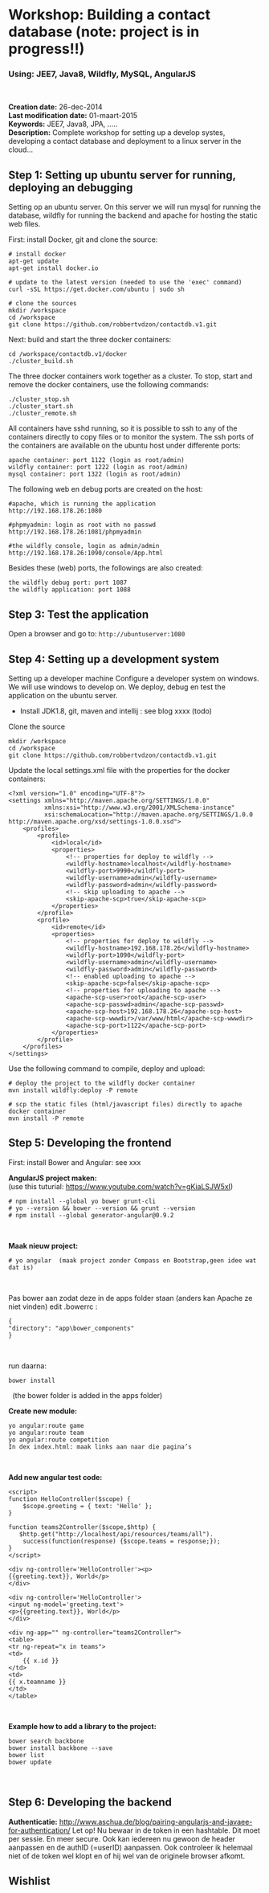 Workshop: Building a contact database (note: project is in progress!!)
======================================================================

### Using: JEE7, Java8, Wildfly, MySQL, AngularJS

 

**Creation date:** 26-dec-2014  
**Last modification date:** 01-maart-2015  
**Keywords:** JEE7, Java8, JPA, .....  
**Description:** Complete workshop for setting up a develop systes, developing a
contact database and deployment to a linux server in the cloud...
 

Step 1: Setting up ubuntu server for running, deploying an debugging
------------------------------------------

Setting op an ubuntu server. On this server we will run mysql for running the database, wildfly for running the
backend and apache for hosting the static web files.


First: install Docker, git and clone the source:

    # install docker 
	apt-get update
	apt-get install docker.io

	# update to the latest version (needed to use the 'exec' command) 
    curl -sSL https://get.docker.com/ubuntu | sudo sh    

	# clone the sources
    mkdir /workspace    
    cd /workspace    
    git clone https://github.com/robbertvdzon/contactdb.v1.git
    


Next: build and start the three docker containers:

	cd /workspace/contactdb.v1/docker
	./cluster_build.sh

The three docker containers work together as a cluster.
To stop, start and remove the docker containers, use the following commands:

	./cluster_stop.sh 
	./cluster_start.sh 
	./cluster_remote.sh 


All containers have sshd running, so it is possible to ssh to any of the containers directly to copy files or to monitor the system. The ssh ports of the containers are available on the ubuntu host under differente ports: 

	apache container: port 1122 (login as root/admin)
	wildfly container: port 1222 (login as root/admin)
	mysql container: port 1322 (login as root/admin)

The following web en debug ports are created on the host:

	#apache, which is running the application
	http://192.168.178.26:1080

	#phpmyadmin: login as root with no passwd
	http://192.168.178.26:1081/phpmyadmin

	#the wildfly console, login as admin/admin
	http://192.168.178.26:1090/console/App.html

Besides these (web) ports, the followings are also created:

	the wildfly debug port: port 1087
	the wildfly application: port 1088

Step 3: Test the application
------------------------------------------
Open a browser and go to: `http://ubuntuserver:1080`


Step 4: Setting up a development system 
------------------------------------------

Setting up a developer machine Configure a developer system on windows.
We will use windows to develop on. We deploy, debug en test the application on the ubuntu server.

-   Install JDK1.8, git, maven and intellij : see blog xxxx (todo)

Clone the source

    mkdir /workspace    
    cd /workspace    
    git clone https://github.com/robbertvdzon/contactdb.v1.git

Update the local settings.xml file with the properties for the docker containers: 
	
	<?xml version="1.0" encoding="UTF-8"?>
	<settings xmlns="http://maven.apache.org/SETTINGS/1.0.0"
	          xmlns:xsi="http://www.w3.org/2001/XMLSchema-instance"
	          xsi:schemaLocation="http://maven.apache.org/SETTINGS/1.0.0 http://maven.apache.org/xsd/settings-1.0.0.xsd">
	    <profiles>
	        <profile>
	            <id>local</id>
	            <properties>
	                <!-- properties for deploy to wildfly -->
	                <wildfly-hostname>localhost</wildfly-hostname>
	                <wildfly-port>9990</wildfly-port>
	                <wildfly-username>admin</wildfly-username>
	                <wildfly-password>admin</wildfly-password>
	                <!-- skip uploading to apache -->
	                <skip-apache-scp>true</skip-apache-scp>
	            </properties>
	        </profile>
	        <profile>
	            <id>remote</id>
	            <properties>
	                <!-- properties for deploy to wildfly -->
	                <wildfly-hostname>192.168.178.26</wildfly-hostname>
	                <wildfly-port>1090</wildfly-port>
	                <wildfly-username>admin</wildfly-username>
	                <wildfly-password>admin</wildfly-password>
	                <!-- enabled uploading to apache -->
	                <skip-apache-scp>false</skip-apache-scp>
	                <!-- properties for uploading to apache -->
	                <apache-scp-user>root</apache-scp-user>
	                <apache-scp-passwd>admin</apache-scp-passwd>
	                <apache-scp-host>192.168.178.26</apache-scp-host>
	                <apache-scp-wwwdir>/var/www/html</apache-scp-wwwdir>
	                <apache-scp-port>1122</apache-scp-port>
	            </properties>
	        </profile>
	    </profiles>
	</settings>


Use the following command to compile, deploy and upload:

	# deploy the project to the wildfly docker container
	mvn install wildfly:deploy -P remote
	
	# scp the static files (html/javascript files) directly to apache docker container
	mvn install -P remote


Step 5: Developing the frontend
------------------------------

First: install Bower and Angular: see xxx



**AngularJS project maken:**  
(use this tuturial: https://www.youtube.com/watch?v=gKiaLSJW5xI)  

	# npm install --global yo bower grunt-cli
	# yo --version && bower --version && grunt --version
	# npm install --global generator-angular@0.9.2

 

**Maak nieuw project:**  


	# yo angular  (maak project zonder Compass en Bootstrap,geen idee wat dat is)
 

Pas bower aan zodat deze in de apps folder staan (anders kan Apache ze niet
vinden) edit .bowerrc :  


	{
	"directory": "app\bower_components"
	}

 

run daarna:

	bower install

 
(the bower folder is added in the apps folder)

**Create new module:**

	yo angular:route game
	yo angular:route team
	yo angular:route competition
	In dex index.html: maak links aan naar die pagina’s

 

**Add new angular test code:**

	<script>
	function HelloController($scope) {
	    $scope.greeting = { text: 'Hello' };
	}
	
	function teams2Controller($scope,$http) {
	   $http.get("http://localhost/api/resources/teams/all").
	    success(function(response) {$scope.teams = response;});
	}
	</script>
	
	<div ng-controller='HelloController'><p>
	{{greeting.text}}, World</p>
	</div>
	
	<div ng-controller='HelloController'>
	<input ng-model='greeting.text'>
	<p>{{greeting.text}}, World</p>
	</div>
	
	<div ng-app="" ng-controller="teams2Controller">
	<table>
	<tr ng-repeat="x in teams">
	<td>
	    {{ x.id }}
	</td>
	<td>
	{{ x.teamname }}
	</td>
	</table>

 

**Example how to add a library to the project:**

	bower search backbone
	bower install backbone --save
	bower list
	bower update

 

Step 6: Developing the backend
-------------------------------


**Authenticatie:**
http://www.aschua.de/blog/pairing-angularjs-and-javaee-for-authentication/
Let op!
Nu bewaar in de token in een hashtable. Dit moet per sessie. En meer secure.
Ook kan iedereen nu gewoon de header aanpassen en de authID (=userID) aanpassen.
Ook controleer ik helemaal niet of de token wel klopt en of hij wel van de
originele browser afkomt.

Wishlist
-------------------------------


 
